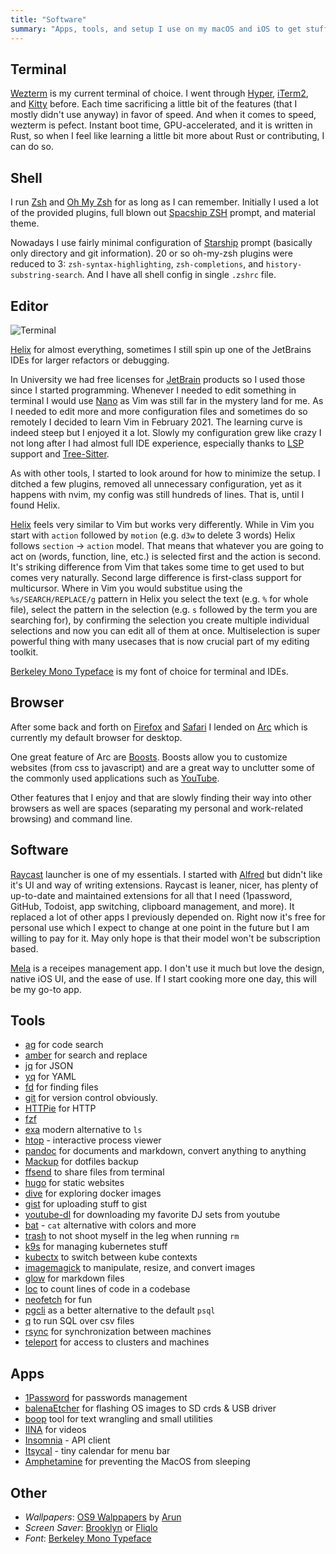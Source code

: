 ```yaml
---
title: "Software"
summary: "Apps, tools, and setup I use on my macOS and iOS to get stuff done."
---
```


## Terminal

[Wezterm](https://wezfurlong.org/wezterm/) is my current terminal of choice. I went through [Hyper](https://hyper.is/), [iTerm2](https://iterm2.com/), and [Kitty](https://sw.kovidgoyal.net/kitty/) before. Each time sacrificing a little bit of the features (that I mostly didn't use anyway) in favor of speed. And when it comes to speed, wezterm is pefect. Instant boot time, GPU-accelerated, and it is written in Rust, so when I feel like learning a little bit more about Rust or contributing, I can do so.

## Shell

I run [Zsh](https://www.zsh.org/) and [Oh My Zsh](https://ohmyz.sh/) for as long as I can remember. Initially I used a lot of the provided plugins, full blown out [Spacship ZSH](https://github.com/spaceship-prompt/spaceship-prompt) prompt, and material theme.

Nowadays I use fairly minimal configuration of [Starship](https://starship.rs/) prompt (basically only directory and git information). 20 or so oh-my-zsh plugins were reduced to 3: `zsh-syntax-highlighting`, `zsh-completions`, and `history-substring-search`. And I have all shell config in single `.zshrc` file.

## Editor

![Terminal](../terminal.png)

[Helix](https://github.com/helix-editor/helix) for almost everything, sometimes I still spin up one of the JetBrains IDEs for larger refactors or debugging.

In University we had free licenses for [JetBrain](https://www.jetbrains.com/) products so I used those since I started programming. Whenever I needed to edit something in terminal I would use [Nano](https://help.ubuntu.com/community/Nano) as Vim was still far in the mystery land for me. As I needed to edit more and more configuration files and sometimes do so remotely I decided to learn Vim in February 2021. The learning curve is indeed steep but I enjoyed it a lot. Slowly my configuration grew like crazy I not long after I had almost full IDE experience, especially thanks to [LSP](https://microsoft.github.io/language-server-protocol/) support and [Tree-Sitter](https://tree-sitter.github.io/tree-sitter/).

As with other tools, I started to look around for how to minimize the setup. I ditched a few plugins, removed all unnecessary configuration, yet as it happens with nvim, my config was still hundreds of lines. That is, until I found Helix.

[Helix](https://github.com/helix-editor/helix) feels very similar to Vim but works very differently. While in Vim you start with `action` followed by `motion` (e.g. `d3w` to delete 3 words) Helix follows `section` -> `action` model. That means that whatever you are going to act on (words, function, line, etc.) is selected first and the action is second. It's striking difference from Vim that takes some time to get used to but comes very naturally. Second large difference is first-class support for multicursor. Where in Vim you would substitue using the `%s/SEARCH/REPLACE/g` pattern in Helix you select the text (e.g. `%` for whole file), select the pattern in the selection (e.g. `s` followed by the term you are searching for), by confirming the selection you create multiple individual selections and now you can edit all of them at once. Multiselection is super powerful thing with many usecases that is now crucial part of my editing toolkit.

[Berkeley Mono Typeface](https://berkeleygraphics.com/typefaces/berkeley-mono/) is my font of choice for terminal and IDEs.

## Browser

After some back and forth on [Firefox](https://www.mozilla.org/en-US/firefox/new/) and [Safari](https://www.apple.com/safari/) I lended on [Arc](https://arc.net/) which is currently my default browser for desktop.

One great feature of Arc are [Boosts](https://arcboosts.com/boosts). Boosts allow you to customize websites (from css to javascript) and are a great way to unclutter some of the commonly used applications such as [YouTube](https://arcboosts.com/boosts/167/clean-youtube).

Other features that I enjoy and that are slowly finding their way into other browsers as well are spaces (separating my personal and work-related browsing) and command line.

## Software

[Raycast](https://www.raycast.com/) launcher is one of my essentials. I started with [Alfred](https://www.alfredapp.com/) but didn't like it's UI and way of writing extensions. Raycast is leaner, nicer, has plenty of up-to-date and maintained extensions for all that I need (1password, GitHub, Todoist, app switching, clipboard management, and more). It replaced a lot of other apps I previously depended on. Right now it's free for personal use which I expect to change at one point in the future but I am willing to pay for it. May only hope is that their model won't be subscription based.

[Mela](https://mela.recipes) is a receipes management app. I don't use it much but love the design, native iOS UI, and the ease of use. If I start cooking more one day, this will be my go-to app.

## Tools

- [ag](https://github.com/ggreer/the_silver_searcher) for code search
- [amber](https://github.com/dalance/amber) for search and replace
- [jq](https://stedolan.github.io/jq/) for JSON
- [yq](https://github.com/mikefarah/yq) for YAML
- [fd](https://github.com/sharkdp/fd) for finding files
- [git](https://github.com/git/git) for version control obviously.
- [HTTPie](https://httpie.org/) for HTTP
- [fzf](https://github.com/junegunn/fzf) 
- [exa](https://github.com/ogham/exa) modern alternative to `ls`
- [htop](https://htop.dev/) - interactive process viewer
- [pandoc](https://github.com/jgm/pandoc) for documents and markdown, convert anything to anything
- [Mackup](https://github.com/lra/mackup) for dotfiles backup
- [ffsend](https://github.com/timvisee/ffsend) to share files from terminal
- [hugo](https://github.com/gohugoio/hugo) for static websites
- [dive](https://github.com/wagoodman/dive) for exploring docker images
- [gist](https://github.com/defunkt/gist) for uploading stuff to gist
- [youtube-dl](https://ytdl-org.github.io/youtube-dl/index.html) for downloading my favorite DJ sets from youtube
- [bat](https://github.com/sharkdp/bat) - `cat` alternative with colors and more
- [trash](https://github.com/ali-rantakari/trash) to not shoot myself in the leg when running `rm`
- [k9s](https://github.com/derailed/k9s) for managing kubernetes stuff
- [kubectx](https://github.com/ahmetb/kubectx) to switch between kube contexts
- [imagemagick](https://github.com/ImageMagick/ImageMagick) to manipulate, resize, and convert images
- [glow](https://github.com/charmbracelet/glow) for markdown files
- [loc](https://github.com/cgag/loc) to count lines of code in a codebase
- [neofetch](https://github.com/dylanaraps/neofetch) for fun
- [pgcli](https://www.pgcli.com/) as a better alternative to the default `psql`
- [q](https://github.com/harelba/q) to run SQL over csv files
- [rsync](https://linux.die.net/man/1/rsync) for synchronization between machines
- [teleport](https://goteleport.com/) for access to clusters and machines

## Apps

- [1Password](https://1password.com/) for passwords management
- [balenaEtcher](https://www.balena.io/etcher/) for flashing OS images to SD crds & USB driver
- [boop](https://github.com/IvanMathy/Boop) tool for text wrangling and small utilities
- [IINA](https://github.com/iina/iina) for videos
- [Insomnia](https://github.com/Kong/insomnia) - API client
- [Itsycal](https://github.com/sfsam/Itsycal) - tiny calendar for menu bar
- [Amphetamine](https://apps.apple.com/us/app/amphetamine/id937984704?mt=12) for preventing the MacOS from sleeping

## Other

- *Wallpapers*: [OS9 Walppapers](https://www.arun.is/blog/os9-wallpaper/) by [Arun](https://www.arun.is/)
- *Screen Saver*: [Brooklyn](https://github.com/pedrommcarrasco/Brooklyn) or [Fliqlo](https://fliqlo.com/)
- *Font*: [Berkeley Mono Typeface](https://berkeleygraphics.com/typefaces/berkeley-mono/)

